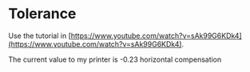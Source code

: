 # Tolerance

Use the tutorial in [https://www.youtube.com/watch?v=sAk99G6KDk4](https://www.youtube.com/watch?v=sAk99G6KDk4).

The current value to my printer is -0.23 horizontal compensation

